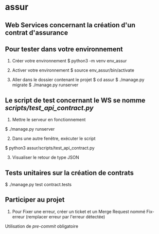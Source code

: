 # assur

Web Services concernant la création d'un contrat d'assurance
------------------------------------------------------------

Pour tester dans votre environnement
-

1) Créer votre environnement
$ python3 -m venv env_assur

2) Activer votre environnement
$ source env_assur/bin/activate

3) Aller dans le dossier contenant le projet
$ cd assur
$ ./manage.py migrate
$ ./manage.py runserver

Le script de test concernant le WS se nomme *scripts/test_api_contract.py*
--------------------------------------------------------------------------

1) Mettre le serveur en fonctionnement

$ ./manage.py runserver

2) Dans une autre fenêtre, exécuter le script

$ python3 assur/scripts/test_api_contract.py

3) Visualiser le retour de type JSON

Tests unitaires sur la création de contrats
-------------------------------------------

$ ./manage.py test contract.tests

Participer au projet
------

1) Pour Fixer une erreur, créer un ticket et un Merge Request nommé Fix-erreur (remplacer erreur par l'erreur détectée)

Utilisation de *pre-commit* obligatoire
